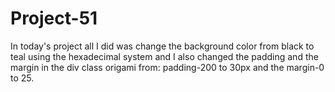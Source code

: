 # Project-51
In today's project all I did was change the background color from black to teal using the hexadecimal system and I also changed the padding and the margin in the div class origami from: padding-200 to 30px and the margin-0 to 25. 
